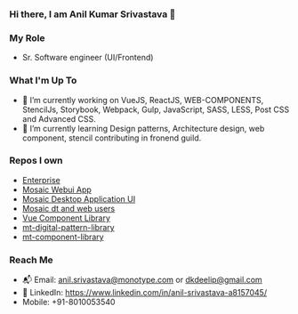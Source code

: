 ### Hi there, I am Anil Kumar Srivastava 👋

### My Role
- Sr. Software engineer (UI/Frontend)

<!--
**Anilsri/Anilsri** is a ✨ _special_ ✨ repository because its `README.md` (this file) appears on your GitHub profile.
-->
### What I'm Up To 

- 🔭 I’m currently working on VueJS, ReactJS, WEB-COMPONENTS, StencilJs, Storybook, Webpack, Gulp, JavaScript, SASS, LESS, Post CSS and Advanced CSS.
- 🌱 I’m currently learning Design patterns, Architecture design, web component, stencil contributing in fronend guild.

### Repos I own
- [Enterprise](https://github.com/Monotype/Enterprise)
- [Mosaic Webui App](https://github.com/Monotype/mosaic-webui-app)
- [Mosaic Desktop Application UI](https://github.com/Monotype/Mosaic-Desktop-Application-UI)
- [Mosaic dt and web users](https://github.com/Monotype/mosaic-logout-dt-and-web-users)
- [Vue Component Library](https://github.com/Monotype/vue-component-library)
- [mt-digital-pattern-library](https://github.com/Monotype/mt-digital-pattern-library)
- [mt-component-library](https://github.com/Monotype/mt-component-library/)

### Reach Me
- 📬 Email: anil.srivastava@monotype.com or dkdeelip@gmail.com
- 👤 LinkedIn: https://www.linkedin.com/in/anil-srivastava-a8157045/
- Mobile: +91-8010053540

